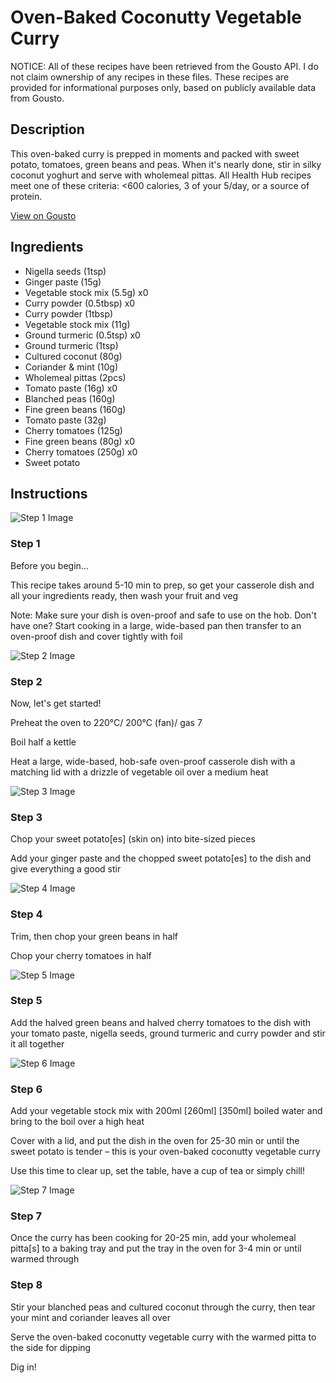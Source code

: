 # Oven-Baked Coconutty Vegetable Curry

NOTICE: All of these recipes have been retrieved from the Gousto API. I do not claim ownership of any recipes in these files. These recipes are provided for informational purposes only, based on publicly available data from Gousto.

## Description

This oven-baked curry is prepped in moments and packed with sweet potato, tomatoes, green beans and peas. When it's nearly done, stir in silky coconut yoghurt and serve with wholemeal pittas. All Health Hub recipes meet one of these criteria: <600 calories, 3 of your 5/day, or a source of protein.

[View on Gousto](https://www.gousto.co.uk/recipes/cookbook/oven-baked-coconutty-vegetable-curry)

## Ingredients

- Nigella seeds (1tsp)
- Ginger paste (15g)
- Vegetable stock mix (5.5g) x0
- Curry powder (0.5tbsp) x0
- Curry powder (1tbsp)
- Vegetable stock mix (11g)
- Ground turmeric (0.5tsp) x0
- Ground turmeric (1tsp)
- Cultured coconut (80g)
- Coriander & mint (10g)
- Wholemeal pittas (2pcs)
- Tomato paste (16g) x0
- Blanched peas (160g)
- Fine green beans (160g)
- Tomato paste (32g)
- Cherry tomatoes (125g)
- Fine green beans (80g) x0
- Cherry tomatoes (250g) x0
- Sweet potato

## Instructions

![Step 1 Image](https://production-media.gousto.co.uk/cms/recipe-step-image/Admin-10mm-Step-1-1623678210398-x200.jpg)

### Step 1

Before you begin...

This recipe takes around 5-10 min to prep, so get your casserole dish and all your ingredients ready, then wash your fruit and veg

Note: Make sure your dish is oven-proof and safe to use on the hob. Don't have one? Start cooking in a large, wide-based pan then transfer to an oven-proof dish and cover tightly with foil

![Step 2 Image](https://production-media.gousto.co.uk/cms/recipe-step-image/Step-2-1730108893098-x200.jpg)

### Step 2

Now, let's get started!

Preheat the oven to 220°C/ 200°C (fan)/ gas 7

Boil half a kettle

Heat a large, wide-based, hob-safe oven-proof casserole dish with a matching lid with a drizzle of vegetable oil over a medium heat

![Step 3 Image](https://production-media.gousto.co.uk/cms/recipe-step-image/step-3-1623678265858-x200.jpg)

### Step 3

Chop your sweet potato[es] (skin on) into bite-sized pieces

Add your ginger paste and the chopped sweet potato[es] to the dish and give everything a good stir

![Step 4 Image](https://production-media.gousto.co.uk/cms/recipe-step-image/step-4-1623678277328-x200.jpg)

### Step 4

Trim, then chop your green beans in half

Chop your cherry tomatoes in half

![Step 5 Image](https://production-media.gousto.co.uk/cms/recipe-step-image/step-5-1623678297465-x200.jpg)

### Step 5

Add the halved green beans and halved cherry tomatoes to the dish with your tomato paste, nigella seeds, ground turmeric and curry powder and stir it all together

![Step 6 Image](https://production-media.gousto.co.uk/cms/recipe-step-image/step-6-1623678305748-x200.jpg)

### Step 6

Add your vegetable stock mix with 200ml <span class="text-purple">[260ml]</span> <span class="text-danger">[350ml]</span> boiled water and bring to the boil over a high heat

Cover with a lid, and put the dish in the oven for 25-30 min or until the sweet potato is tender – this is your oven-baked coconutty vegetable curry

Use this time to clear up, set the table, have a cup of tea or simply chill!

![Step 7 Image](https://production-media.gousto.co.uk/cms/recipe-step-image/Step-7-1623678314933-x200.jpg)

### Step 7

Once the curry has been cooking for 20-25 min, add your wholemeal pitta[s] to a baking tray and put the tray in the oven for 3-4 min or until warmed through

### Step 8

Stir your blanched peas and cultured coconut through the curry, then tear your mint and coriander leaves all over

Serve the oven-baked coconutty vegetable curry with the warmed pitta to the side for dipping

Dig in!

